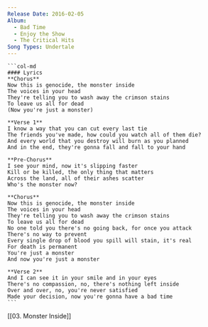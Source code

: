 ```yaml
---
Release Date: 2016-02-05
Album:
  - Bad Time
  - Enjoy the Show
  - The Critical Hits
Song Types: Undertale
---
```


````col
```col-md
#### Lyrics
**Chorus**
Now this is genocide, the monster inside
The voices in your head
They're telling you to wash away the crimson stains
To leave us all for dead
(Now you're just a monster)

**Verse 1**
I know a way that you can cut every last tie
The friends you've made, how could you watch all of them die?
And every world that you destroy will burn as you planned
And in the end, they're gonna fall and fall to your hand

**Pre-Chorus**
I see your mind, now it's slipping faster
Kill or be killed, the only thing that matters
Across the land, all of their ashes scatter
Who's the monster now?

**Chorus**
Now this is genocide, the monster inside
The voices in your head
They're telling you to wash away the crimson stains
To leave us all for dead
No one told you there's no going back, for once you attack
There's no way to prevent
Every single drop of blood you spill will stain, it's real
For death is permanent
You're just a monster
And now you're just a monster

**Verse 2**
And I can see it in your smile and in your eyes
There's no compassion, no, there's nothing left inside
Over and over, no, you're never satisfied
Made your decision, now you're gonna have a bad time
```
````

[[03. Monster Inside]]
